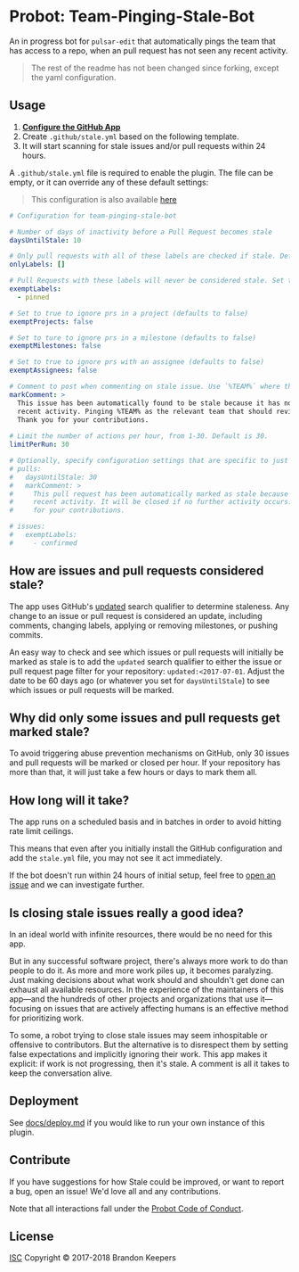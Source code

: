 # Probot: Team-Pinging-Stale-Bot

An in progress bot for `pulsar-edit` that automatically pings the team that has access to a repo, when an pull request has not seen any recent activity. 

> The rest of the readme has not been changed since forking, except the yaml configuration. 

## Usage

1. **[Configure the GitHub App](https://github.com/apps/stale)**
2. Create `.github/stale.yml` based on the following template.
3. It will start scanning for stale issues and/or pull requests within 24 hours.

A `.github/stale.yml` file is required to enable the plugin. The file can be empty, or it can override any of these default settings:

> This configuration is also available [here](/team-ping-stale-bot.yml)

```yml
# Configuration for team-pinging-stale-bot 

# Number of days of inactivity before a Pull Request becomes stale 
daysUntilStale: 10

# Only pull requests with all of these labels are checked if stale. Defaults to `[]` (disabled)
onlyLabels: []

# Pull Requests with these labels will never be considered stale. Set to `[]` to disable.
exemptLabels:
  - pinned

# Set to true to ignore prs in a project (defaults to false)
exemptProjects: false 

# Set to ture to ignore prs in a milestone (defaults to false)
exemptMilestones: false 

# Set to true to ignore prs with an assignee (defaults to false)
exemptAssignees: false 

# Comment to post when commenting on stale issue. Use `%TEAM%` where the team ping should be.
markComment: >
  This issue has been automatically found to be stale because it has not had 
  recent activity. Pinging %TEAM% as the relevant team that should review this.
  Thank you for your contributions.
  
# Limit the number of actions per hour, from 1-30. Default is 30.
limitPerRun: 30

# Optionally, specify configuration settings that are specific to just 'issues' or 'pulls':
# pulls:
#   daysUntilStale: 30
#   markComment: >
#     This pull request has been automatically marked as stale because it has not had
#     recent activity. It will be closed if no further activity occurs. Thank you
#     for your contributions.

# issues:
#   exemptLabels:
#     - confirmed
```

## How are issues and pull requests considered stale?

The app uses GitHub's [updated](https://help.github.com/articles/searching-issues/#search-based-on-when-an-issue-or-pull-request-was-created-or-last-updated) search qualifier to determine staleness. Any change to an issue or pull request is considered an update, including comments, changing labels, applying or removing milestones, or pushing commits.

An easy way to check and see which issues or pull requests will initially be marked as stale is to add the `updated` search qualifier to either the issue or pull request page filter for your repository: `updated:<2017-07-01`. Adjust the date to be 60 days ago (or whatever you set for `daysUntilStale`) to see which issues or pull requests will be marked.

## Why did only some issues and pull requests get marked stale?

To avoid triggering abuse prevention mechanisms on GitHub, only 30 issues and pull requests will be marked or closed per hour. If your repository has more than that, it will just take a few hours or days to mark them all.

## How long will it take?

The app runs on a scheduled basis and in batches in order to avoid hitting rate limit ceilings.

This means that even after you initially install the GitHub configuration and add the `stale.yml` file, you may not see it act immediately.

If the bot doesn't run within 24 hours of initial setup, feel free to [open an issue](https://github.com/probot/stale/issues/new) and we can investigate further.

## Is closing stale issues really a good idea?

In an ideal world with infinite resources, there would be no need for this app.

But in any successful software project, there's always more work to do than people to do it. As more and more work piles up, it becomes paralyzing. Just making decisions about what work should and shouldn't get done can exhaust all available resources. In the experience of the maintainers of this app—and the hundreds of other projects and organizations that use it—focusing on issues that are actively affecting humans is an effective method for prioritizing work.

To some, a robot trying to close stale issues may seem inhospitable or offensive to contributors. But the alternative is to disrespect them by setting false expectations and implicitly ignoring their work. This app makes it explicit: if work is not progressing, then it's stale. A comment is all it takes to keep the conversation alive.

## Deployment

See [docs/deploy.md](docs/deploy.md) if you would like to run your own instance of this plugin.

## Contribute

If you have suggestions for how Stale could be improved, or want to report a bug, open an issue! We'd love all and any contributions.

Note that all interactions fall under the [Probot Code of Conduct](https://github.com/probot/probot/blob/master/CODE_OF_CONDUCT.md).

## License

[ISC](LICENSE) Copyright © 2017-2018 Brandon Keepers
